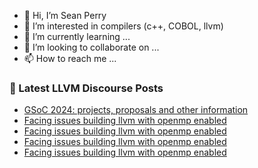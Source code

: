 - 👋 Hi, I’m Sean Perry
- 👀 I’m interested in compilers (c++, COBOL, llvm)
- 🌱 I’m currently learning ...
- 💞️ I’m looking to collaborate on ...
- 📫 How to reach me ...

<!---
s66perry/s66perry is a ✨ special ✨ repository because its `README.md` (this file) appears on your GitHub profile.
You can click the Preview link to take a look at your changes.
--->
### 📕 Latest LLVM Discourse Posts

<!-- DISCOURSE-LLVM:START -->
- [GSoC 2024: projects, proposals and other information](https://discourse.llvm.org/t/gsoc-2024-projects-proposals-and-other-information/77331#post_1)
- [Facing issues building llvm with openmp enabled](https://discourse.llvm.org/t/facing-issues-building-llvm-with-openmp-enabled/77269#post_15)
- [Facing issues building llvm with openmp enabled](https://discourse.llvm.org/t/facing-issues-building-llvm-with-openmp-enabled/77269#post_14)
- [Facing issues building llvm with openmp enabled](https://discourse.llvm.org/t/facing-issues-building-llvm-with-openmp-enabled/77269#post_13)
- [Facing issues building llvm with openmp enabled](https://discourse.llvm.org/t/facing-issues-building-llvm-with-openmp-enabled/77269#post_12)
<!-- DISCOURSE-LLVM:END -->
